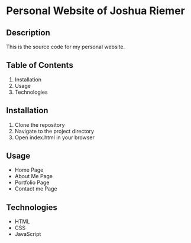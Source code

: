 <body>

  <h1>Personal Website of Joshua Riemer</h1>

  <h2>Description</h2>
  <p>This is the source code for my personal website.</p>

  <h2>Table of Contents</h2>
  <ol>
    <li>Installation</li>
    <li>Usage</li>
    <li>Technologies</li>
  </ol>

  <h2>Installation</h2>
  <ol>
    <li>Clone the repository</li>
    <li>Navigate to the project directory</li>
    <li>Open index.html in your browser</li>
  </ol>

  <h2>Usage</h2>
  <ul>
    <li>Home Page</li>
    <li>About Me Page</li>
    <li>Portfolio Page</li>
    <li>Contact me Page</li>
  </ul>

  <h2>Technologies</h2>
  <ul>
    <li>HTML</li>
    <li>CSS</li>
    <li>JavaScript</li>
  </ul>

</body>
</html>
